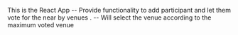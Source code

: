 This is the React App 
--  Provide functionality to add participant and let them vote for the near by venues . 
--  Will select the venue according to the maximum voted venue